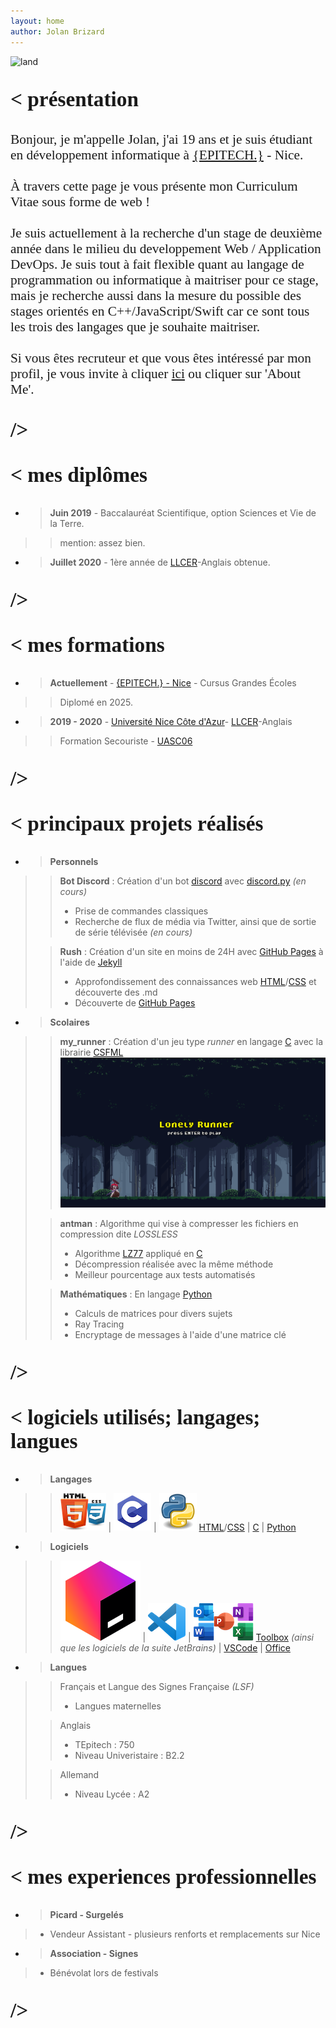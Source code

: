 ```yaml
---
layout: home
author: Jolan Brizard
---
```



![land](assets/lands.jpeg)

<h2><p style="font-family: american typewriter; font-size:25pt; font-weight: 600">
    < présentation
</p></h2>


<h2><div class="trigger"><p style="font-family: gill sans; font-size:16pt; font-weight: 400">
    Bonjour, je m'appelle Jolan, j'ai 19 ans et je suis étudiant en développement informatique à <a class="page-link" href="https://www.epitech.eu/fr/">{EPITECH.}</a> - Nice.
    <br>
    <br>
    À travers cette page je vous présente mon Curriculum Vitae sous forme de web !
    <br>
    <br>
    Je suis actuellement à la recherche d'un stage de deuxième année dans le milieu du developpement Web / Application
    DevOps. Je suis tout à fait flexible quant au langage de programmation ou informatique à maitriser pour ce stage, 
    mais je recherche aussi dans la mesure du possible des stages orientés en C++/JavaScript/Swift car ce sont tous
    les trois des langages que je souhaite maitriser.
    <br>
    <br>
    Si vous êtes recruteur et que vous êtes intéressé par mon profil, je vous invite à cliquer <a class="page-link" href="/about/">ici</a>
    ou cliquer sur 'About Me'.
</p></div></h2>



<h2><p style="font-family: american typewriter; font-size:25pt; font-weight: 600">
    />
</p></h2>


<h2><p style="font-family: american typewriter; font-size:25pt; font-weight: 600">
    < mes diplômes
</p></h2>


* > **Juin 2019** - Baccalauréat Scientifique, option Sciences et Vie de la Terre.
>> mention: assez bien.
* > **Juillet 2020** - 1ère année de [LLCER](https://fr.wikipedia.org/wiki/Licence_de_langues,_litt%C3%A9ratures_et_civilisations_%C3%A9trang%C3%A8res_et_r%C3%A9gionales)-Anglais obtenue.


<h2><p style="font-family: american typewriter; font-size:25pt; font-weight: 600">
    />
</p></h2>



<h2><p style="font-family: american typewriter; font-size:25pt; font-weight: 600">
    < mes formations
</p></h2>


* > **Actuellement** - [{EPITECH.} - Nice](https://www.epitech.eu/fr/ecole-informatique-nice/) - Cursus Grandes Écoles
>> Diplomé en 2025.
* > **2019 - 2020** - [Université Nice Côte d'Azur](https://univ-cotedazur.fr/)- [LLCER](https://fr.wikipedia.org/wiki/Licence_de_langues,_litt%C3%A9ratures_et_civilisations_%C3%A9trang%C3%A8res_et_r%C3%A9gionales)-Anglais
>> Formation Secouriste - [UASC06](http://www.uasc06.org/)


<h2><p style="font-family: american typewriter; font-size:25pt; font-weight: 600">
    />
</p></h2>




<h2><p style="font-family: american typewriter; font-size:25pt; font-weight: 600">
    < principaux projets réalisés
</p></h2>


* > **Personnels**
>>  **Bot Discord** : Création d'un bot [discord](https://fr.wikipedia.org/wiki/Discord_(logiciel)) avec [discord.py](https://discordpy.readthedocs.io/en/latest/index.html) *(en cours)*
>>- Prise de commandes classiques
>>- Recherche de flux de média via Twitter, ainsi que de sortie de série télévisée *(en cours)*
>
>> **Rush** : Création d'un site en moins de 24H avec [GitHub Pages](https://pages.github.com/) à l'aide de [Jekyll](https://jekyllrb.com/)
>>- Approfondissement des connaissances web [HTML](https://fr.wikipedia.org/wiki/Hypertext_Markup_Language)/[CSS](https://fr.wikipedia.org/wiki/Feuilles_de_style_en_cascade) et découverte des .md
>>- Découverte de [GitHub Pages](https://pages.github.com/)
* > **Scolaires**
>> **my_runner** : Création d'un jeu type *runner* en langage [C](https://fr.wikipedia.org/wiki/C_(langage)) avec la librairie [CSFML](https://www.sfml-dev.org/download/csfml/index-fr.php) ![](assets/runner.png)
>
>> **antman** : Algorithme qui vise à compresser les fichiers en compression dite *LOSSLESS*
>>- Algorithme [LZ77](https://en.wikipedia.org/wiki/LZ77_and_LZ78) appliqué en [C](https://fr.wikipedia.org/wiki/C_(langage))
>>- Décompression réalisée avec la même méthode
>>- Meilleur pourcentage aux tests automatisés
>
>> **Mathématiques** : En langage [Python](https://fr.wikipedia.org/wiki/Python_(langage))
>>- Calculs de matrices pour divers sujets
>>- Ray Tracing
>>- Encryptage de messages à l'aide d'une matrice clé


<h2><p style="font-family: american typewriter; font-size:25pt; font-weight: 600">
    />
</p></h2>



<h2><p style="font-family: american typewriter; font-size:25pt; font-weight: 600">
    < logiciels utilisés; langages; langues
</p></h2>


* > **Langages**
>> ![html css](assets/htmlcss.png) | ![C](assets/c.png) | ![Python](assets/python.png)
>> [HTML](https://fr.wikipedia.org/wiki/Hypertext_Markup_Language)/[CSS](https://fr.wikipedia.org/wiki/Feuilles_de_style_en_cascade) | [C](https://fr.wikipedia.org/wiki/C_(langage)) | [Python](https://fr.wikipedia.org/wiki/Python_(langage))
>
* > **Logiciels**
>> ![Toolbox](assets/toolbox.png) | ![VS](assets/vscode_icon.png) | ![Office](assets/suite_office_icon.png)
>> [Toolbox](https://www.jetbrains.com/fr-fr/toolbox-app/) *(ainsi que les logiciels de la suite JetBrains)* | [VSCode](https://code.visualstudio.com/) | [Office](https://www.office.com/)
>
* > **Langues**
>> Français et Langue des Signes Française *(LSF)*
>>- Langues maternelles
>
>> Anglais
>>- TEpitech : 750
>>- Niveau Univeristaire :  B2.2
>
>> Allemand
>>- Niveau Lycée : A2

<h2><p style="font-family: american typewriter; font-size:25pt; font-weight: 600">
    />
</p></h2>



<h2><p style="font-family: american typewriter; font-size:25pt; font-weight: 600">
    < mes experiences professionnelles
</p></h2>


* > **Picard - Surgelés**
>- Vendeur Assistant - plusieurs renforts et remplacements sur Nice
* > **Association - Signes**
>- Bénévolat lors de festivals


<h2><p style="font-family: american typewriter; font-size:25pt; font-weight: 600">
    />
</p></h2>
